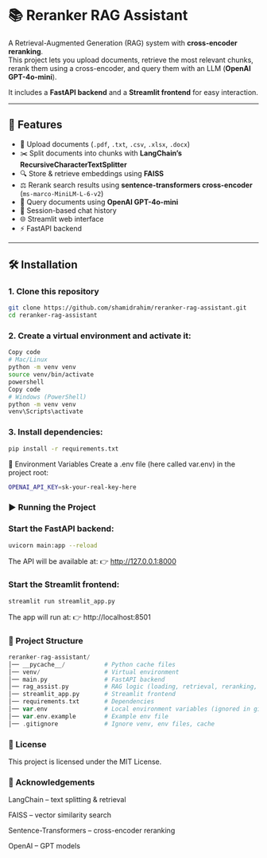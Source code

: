 # 📚 Reranker RAG Assistant

A Retrieval-Augmented Generation (RAG) system with **cross-encoder reranking**.  
This project lets you upload documents, retrieve the most relevant chunks, rerank them using a cross-encoder, and query them with an LLM (**OpenAI GPT-4o-mini**).

It includes a **FastAPI backend** and a **Streamlit frontend** for easy interaction.

---

## 🚀 Features
- 📂 Upload documents (`.pdf`, `.txt`, `.csv`, `.xlsx`, `.docx`)
- ✂️ Split documents into chunks with **LangChain’s RecursiveCharacterTextSplitter**
- 🔍 Store & retrieve embeddings using **FAISS**
- ⚖️ Rerank search results using **sentence-transformers cross-encoder** (`ms-marco-MiniLM-L-6-v2`)
- 🤖 Query documents using **OpenAI GPT-4o-mini**
- 💬 Session-based chat history
- 🌐 Streamlit web interface
- ⚡ FastAPI backend

---

## 🛠️ Installation

### 1. Clone this repository

```bash
git clone https://github.com/shamidrahim/reranker-rag-assistant.git
cd reranker-rag-assistant
```
### 2. Create a virtual environment and activate it:

```bash
Copy code
# Mac/Linux
python -m venv venv
source venv/bin/activate
powershell
Copy code
# Windows (PowerShell)
python -m venv venv
venv\Scripts\activate
```
### 3. Install dependencies:

```bash
pip install -r requirements.txt
```
🔑 Environment Variables
Create a .env file (here called var.env) in the project root:

```bash
OPENAI_API_KEY=sk-your-real-key-here
```

### ▶️ Running the Project
### Start the FastAPI backend:

```bash
uvicorn main:app --reload
```
The API will be available at:
👉 http://127.0.0.1:8000

### Start the Streamlit frontend:

```bash
streamlit run streamlit_app.py
```
The app will run at:
👉 http://localhost:8501

### 📂 Project Structure
```php
reranker-rag-assistant/
│── __pycache__/           # Python cache files
│── venv/                  # Virtual environment
│── main.py                # FastAPI backend
│── rag_assist.py          # RAG logic (loading, retrieval, reranking, LLM)
│── streamlit_app.py       # Streamlit frontend
│── requirements.txt       # Dependencies
│── var.env                # Local environment variables (ignored in git)
│── var.env.example        # Example env file
│── .gitignore             # Ignore venv, env files, cache
```
### 📜 License
This project is licensed under the MIT License.

### 🙌 Acknowledgements
LangChain – text splitting & retrieval

FAISS – vector similarity search

Sentence-Transformers – cross-encoder reranking

OpenAI – GPT models
